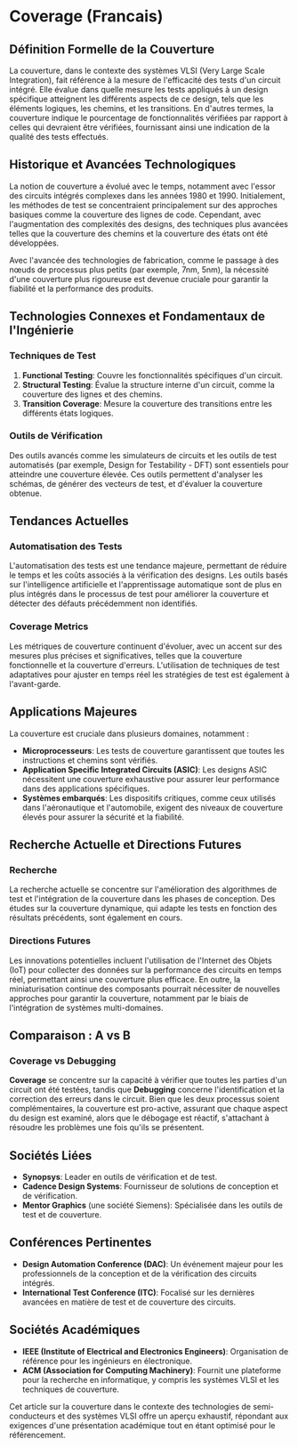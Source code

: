 # Coverage (Francais)

## Définition Formelle de la Couverture

La couverture, dans le contexte des systèmes VLSI (Very Large Scale Integration), fait référence à la mesure de l'efficacité des tests d'un circuit intégré. Elle évalue dans quelle mesure les tests appliqués à un design spécifique atteignent les différents aspects de ce design, tels que les éléments logiques, les chemins, et les transitions. En d'autres termes, la couverture indique le pourcentage de fonctionnalités vérifiées par rapport à celles qui devraient être vérifiées, fournissant ainsi une indication de la qualité des tests effectués.

## Historique et Avancées Technologiques

La notion de couverture a évolué avec le temps, notamment avec l'essor des circuits intégrés complexes dans les années 1980 et 1990. Initialement, les méthodes de test se concentraient principalement sur des approches basiques comme la couverture des lignes de code. Cependant, avec l'augmentation des complexités des designs, des techniques plus avancées telles que la couverture des chemins et la couverture des états ont été développées. 

Avec l'avancée des technologies de fabrication, comme le passage à des nœuds de processus plus petits (par exemple, 7nm, 5nm), la nécessité d'une couverture plus rigoureuse est devenue cruciale pour garantir la fiabilité et la performance des produits.

## Technologies Connexes et Fondamentaux de l'Ingénierie

### Techniques de Test

1. **Functional Testing**: Couvre les fonctionnalités spécifiques d'un circuit.
2. **Structural Testing**: Évalue la structure interne d'un circuit, comme la couverture des lignes et des chemins.
3. **Transition Coverage**: Mesure la couverture des transitions entre les différents états logiques.

### Outils de Vérification

Des outils avancés comme les simulateurs de circuits et les outils de test automatisés (par exemple, Design for Testability - DFT) sont essentiels pour atteindre une couverture élevée. Ces outils permettent d'analyser les schémas, de générer des vecteurs de test, et d'évaluer la couverture obtenue.

## Tendances Actuelles

### Automatisation des Tests

L'automatisation des tests est une tendance majeure, permettant de réduire le temps et les coûts associés à la vérification des designs. Les outils basés sur l'intelligence artificielle et l'apprentissage automatique sont de plus en plus intégrés dans le processus de test pour améliorer la couverture et détecter des défauts précédemment non identifiés.

### Coverage Metrics

Les métriques de couverture continuent d'évoluer, avec un accent sur des mesures plus précises et significatives, telles que la couverture fonctionnelle et la couverture d'erreurs. L'utilisation de techniques de test adaptatives pour ajuster en temps réel les stratégies de test est également à l'avant-garde.

## Applications Majeures

La couverture est cruciale dans plusieurs domaines, notamment :

- **Microprocesseurs**: Les tests de couverture garantissent que toutes les instructions et chemins sont vérifiés.
- **Application Specific Integrated Circuits (ASIC)**: Les designs ASIC nécessitent une couverture exhaustive pour assurer leur performance dans des applications spécifiques.
- **Systèmes embarqués**: Les dispositifs critiques, comme ceux utilisés dans l'aéronautique et l'automobile, exigent des niveaux de couverture élevés pour assurer la sécurité et la fiabilité.

## Recherche Actuelle et Directions Futures

### Recherche

La recherche actuelle se concentre sur l'amélioration des algorithmes de test et l'intégration de la couverture dans les phases de conception. Des études sur la couverture dynamique, qui adapte les tests en fonction des résultats précédents, sont également en cours.

### Directions Futures

Les innovations potentielles incluent l'utilisation de l'Internet des Objets (IoT) pour collecter des données sur la performance des circuits en temps réel, permettant ainsi une couverture plus efficace. En outre, la miniaturisation continue des composants pourrait nécessiter de nouvelles approches pour garantir la couverture, notamment par le biais de l'intégration de systèmes multi-domaines.

## Comparaison : A vs B

### Coverage vs Debugging

**Coverage** se concentre sur la capacité à vérifier que toutes les parties d'un circuit ont été testées, tandis que **Debugging** concerne l'identification et la correction des erreurs dans le circuit. Bien que les deux processus soient complémentaires, la couverture est pro-active, assurant que chaque aspect du design est examiné, alors que le débogage est réactif, s'attachant à résoudre les problèmes une fois qu'ils se présentent.

## Sociétés Liées

- **Synopsys**: Leader en outils de vérification et de test.
- **Cadence Design Systems**: Fournisseur de solutions de conception et de vérification.
- **Mentor Graphics** (une société Siemens): Spécialisée dans les outils de test et de couverture.

## Conférences Pertinentes

- **Design Automation Conference (DAC)**: Un événement majeur pour les professionnels de la conception et de la vérification des circuits intégrés.
- **International Test Conference (ITC)**: Focalisé sur les dernières avancées en matière de test et de couverture des circuits.

## Sociétés Académiques

- **IEEE (Institute of Electrical and Electronics Engineers)**: Organisation de référence pour les ingénieurs en électronique.
- **ACM (Association for Computing Machinery)**: Fournit une plateforme pour la recherche en informatique, y compris les systèmes VLSI et les techniques de couverture.

Cet article sur la couverture dans le contexte des technologies de semi-conducteurs et des systèmes VLSI offre un aperçu exhaustif, répondant aux exigences d'une présentation académique tout en étant optimisé pour le référencement.